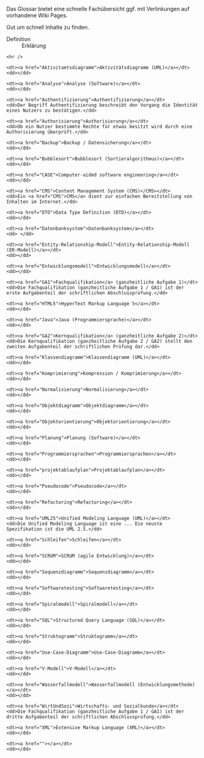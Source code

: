 Das Glossar bietet eine schnelle Fachübersicht ggf. mit Verlinkungen auf vorhandene Wiki Pages.

Gut um schnell Inhalte zu finden. 

<dl>
    <dt>Definition</dt>
    <dd>Erklärung</dd>

    <hr />
    
    <dt><a href="Aktivitaetsdiagramm">Aktivitätsdiagramm (UML)</a></dt>
    <dd></dd>
    
    <dt><a href="Analyse">Analyse (Software)</a></dt>
    <dd></dd>

    <dt><a href="Authentifizierung">Authentifizierung</a></dt>
    <dd>Der Begriff Authentifizierung beschreibt den Vorgang die Identität eines Nutzers zu bestätigen.</dd>

    <dt><a href="Authorisierung">Authorisierung</a></dt>
    <dd>Ob ein Nutzer bestimmte Rechte für etwas besitzt wird durch eine Authorisierung überprüft.</dd>

    <dt><a href="Backup">Backup / Datensicherung</a></dt>
    <dd></dd>

    <dt><a href="Bubblesort">Bubblesort (Sortieralgorithmus)</a></dt>
    <dd></dd>

    <dt><a href="CASE">Computer-aided software engineering</a></dt>
    <dd></dd>

    <dt><a href="CMS">Content Management System (CMS)</CMS></dt>
    <dd>Ein <a href="CMS">CMS</a> dient zur einfachen Bereitstellung von Inhalten im Internet.</dd>

    <dt><a href="DTD">Data Type Definition (DTD)</a></dt>
    <dd></dd>
    
    <dt><a href="Datenbanksystem">Datenbanksystem</a></dt>
    <dd> </dd>
    
    <dt><a href="Entity-Relationship-Modell">Entity-Relationship-Modell (ER-Modell)</a></dt>
    <dd></dd>
    
    <dt><a href="Entwicklungsmodell">Entwicklungsmodell</a></dt>
    <dd></dd>

    <dt><a href="GA1">Fachqualifikation</a> (ganzheitliche Aufgabe 1)</dt>
    <dd>Die Fachqualifikation (ganzheitliche Aufgabe 1 / GA1) ist der erste Aufgabenteil der schriftlichen Abschlussprüfung.</dd>

    <dt><a href="HTML5">HyperText Markup Language 5</a></dt>
    <dd></dd>
    
    <dt><a href="Java">Java (Programmiersprache)</a></dt>
    <dd></dd>

    <dt><a href="GA2">Kernqualifikation</a> (ganzheitliche Aufgabe 2)</dt>
    <dd>Die Kernqualifikation (ganzheitliche Aufgabe 2 / GA2) stellt den zweiten Aufgabenteil der schriftlichen Prüfung dar.</dd>
    
    <dt><a href="Klassendiagramm">Klassendiagramm (UML)</a></dt>
    <dd></dd>
    
    <dt><a href="Komprimierung">Kompression / Komprimierung</a></dt>
    <dd></dd>
    
    <dt><a href="Normalisierung">Normalisierung</a></dt>
    <dd></dd>
    
    <dt><a href="Objektdiagramm">Objektdiagramm</a></dt>
    <dd></dd>
    
    <dt><a href="Objektorientierung">Objektorientierung</a></dt>
    <dd></dd>
    
    <dt><a href="Planung">Planung (Software)</a></dt>
    <dd></dd>
    
    <dt><a href="Programmiersprachen">Programmiersprachen</a></dt>
    <dd></dd>
        
    <dt><a href="projektablaufplan">Projektablaufplan</a></dt>
    <dd></dd>
    
    <dt><a href="Pseudocode">Pseudocode</a></dt>
    <dd></dd>
    
    <dt><a href="Refactoring">Refactoring</a></dt>
    <dd></dd>

    <dt><a href="UML25">Unified Modeling Language (UML)</a></dt>
    <dd>Die Unified Modeling Language ist eine ... Die neuste Spezifikation ist die UML 2.5.</dd>

    <dt><a href="Schleifen">Schleifen</a></dt>
    <dd></dd>
    
    <dt><a href="SCRUM">SCRUM (agile Entwicklung)</a></dt>
    <dd></dd>

    <dt><a href="Sequenzdiagramm">Sequenzdiagramm</a></dt>
    <dd></dd>
    
    <dt><a href="Softwaretesting">Softwaretesting</a></dt>
    <dd></dd>
    
    <dt><a href="Spiralmodell">Spiralmodell</a></dt>
    <dd></dd>
    
    <dt><a href="SQL">Structured Query Language (SQL)</a></dt>
    <dd></dd>
        
    <dt><a href="Struktogramm">Struktogramm</a></dt>
    <dd></dd>
    
    <dt><a href="Use-Case-Diagramm">Use-Case-Diagramm</a></dt>
    <dd></dd>
    
    <dt><a href="V-Modell">V-Modell</a></dt>
    <dd></dd>
    
    <dt><a href="Wasserfallmodell">Wasserfallmodell (Entwicklungsmethode)</a></dt>
    <dd></dd>

    <dt><a href="WirtUndSozi">Wirtschafts- und Sozialkunde</a></dt>
    <dd>Die Fachqualifikation (ganzheitliche Aufgabe 1 / GA1) ist der dritte Aufgabenteil der schriftlichen Abschlussprüfung.</dd>
    
    <dt><a href="XML">Extensive Markup Language (XML)</a></dt>
    <dd></dd>
</dl>

    <dt><a href=""></a></dt>
    <dd></dd>